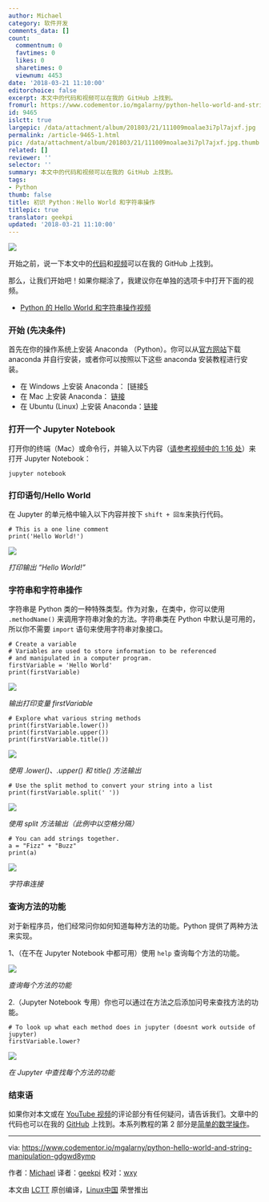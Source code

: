 ```yaml
---
author: Michael
category: 软件开发
comments_data: []
count:
  commentnum: 0
  favtimes: 0
  likes: 0
  sharetimes: 0
  viewnum: 4453
date: '2018-03-21 11:10:00'
editorchoice: false
excerpt: 本文中的代码和视频可以在我的 GitHub 上找到。
fromurl: https://www.codementor.io/mgalarny/python-hello-world-and-string-manipulation-gdgwd8ymp
id: 9465
islctt: true
largepic: /data/attachment/album/201803/21/111009moalae3i7pl7ajxf.jpg
permalink: /article-9465-1.html
pic: /data/attachment/album/201803/21/111009moalae3i7pl7ajxf.jpg.thumb.jpg
related: []
reviewer: ''
selector: ''
summary: 本文中的代码和视频可以在我的 GitHub 上找到。
tags:
- Python
thumb: false
title: 初识 Python：Hello World 和字符串操作
titlepic: true
translator: geekpi
updated: '2018-03-21 11:10:00'
---
```


![](/data/attachment/album/201803/21/111009moalae3i7pl7ajxf.jpg)


开始之前，说一下本文中的[代码](https://github.com/mGalarnyk/Python_Tutorials/blob/master/Python_Basics/Intro/Python3Basics_Part1.ipynb)和[视频](https://www.youtube.com/watch?v=JqGjkNzzU4s)可以在我的 GitHub 上找到。


那么，让我们开始吧！如果你糊涂了，我建议你在单独的选项卡中打开下面的视频。


* [Python 的 Hello World 和字符串操作视频](https://www.youtube.com/watch?v=JqGjkNzzU4s)


### 开始 (先决条件)


首先在你的操作系统上安装 Anaconda （Python）。你可以从[官方网站](https://www.continuum.io/downloads)下载 anaconda 并自行安装，或者你可以按照以下这些 anaconda 安装教程进行安装。


* 在 Windows 上安装 Anaconda： [链接[5](https://medium.com/@GalarnykMichael/install-python-on-windows-anaconda-c63c7c3d1444)
* 在 Mac 上安装 Anaconda： [链接](https://medium.com/@GalarnykMichael/install-python-on-mac-anaconda-ccd9f2014072)
* 在 Ubuntu (Linux) 上安装 Anaconda：[链接](https://medium.com/@GalarnykMichael/install-python-on-ubuntu-anaconda-65623042cb5a)


### 打开一个 Jupyter Notebook


打开你的终端（Mac）或命令行，并输入以下内容（[请参考视频中的 1:16 处](https://youtu.be/JqGjkNzzU4s?t=1m16s)）来打开 Jupyter Notebook：



```
jupyter notebook

```

### 打印语句/Hello World


在 Jupyter 的单元格中输入以下内容并按下 `shift + 回车`来执行代码。



```
# This is a one line comment
print('Hello World!')

```

![](/data/attachment/album/201803/21/111016oyuwyyzlsy11t2u2.png)


*打印输出 “Hello World!”*


### 字符串和字符串操作


字符串是 Python 类的一种特殊类型。作为对象，在类中，你可以使用 `.methodName()` 来调用字符串对象的方法。字符串类在 Python 中默认是可用的，所以你不需要 `import` 语句来使用字符串对象接口。



```
# Create a variable
# Variables are used to store information to be referenced
# and manipulated in a computer program.
firstVariable = 'Hello World'
print(firstVariable)

```

![](/data/attachment/album/201803/21/111017c28vzcj4nndw08n5.png)


*输出打印变量 firstVariable*



```
# Explore what various string methods
print(firstVariable.lower())
print(firstVariable.upper())
print(firstVariable.title())

```

![](/data/attachment/album/201803/21/111017e5frxe8i8prju2uu.png)


*使用 .lower()、.upper() 和 title() 方法输出*



```
# Use the split method to convert your string into a list
print(firstVariable.split(' '))

```

![](/data/attachment/album/201803/21/111017oy4errz82zyf49b8.png)


*使用 split 方法输出（此例中以空格分隔）*



```
# You can add strings together.
a = "Fizz" + "Buzz"
print(a)

```

![](/data/attachment/album/201803/21/111018p7e1ee71teleekta.png)


*字符串连接*


### 查询方法的功能


对于新程序员，他们经常问你如何知道每种方法的功能。Python 提供了两种方法来实现。


1、（在不在 Jupyter Notebook 中都可用）使用 `help` 查询每个方法的功能。


![](/data/attachment/album/201803/21/111018ekc9eqg9ojjp9ue6.png)


*查询每个方法的功能*


2.（Jupyter Notebook 专用）你也可以通过在方法之后添加问号来查找方法的功能。



```
# To look up what each method does in jupyter (doesnt work outside of jupyter)
firstVariable.lower?

```

![](/data/attachment/album/201803/21/111019h9y2d3y0s2w2kt44.png)


*在 Jupyter 中查找每个方法的功能*


### 结束语


如果你对本文或在 [YouTube 视频](https://www.youtube.com/watch?v=JqGjkNzzU4s)的评论部分有任何疑问，请告诉我们。文章中的代码也可以在我的 [GitHub](https://github.com/mGalarnyk/Python_Tutorials/blob/master/Python_Basics/Intro/Python3Basics_Part1.ipynb) 上找到。本系列教程的第 2 部分是[简单的数学操作](https://medium.com/@GalarnykMichael/python-basics-2-simple-math-4ac7cc928738)。




---


via: <https://www.codementor.io/mgalarny/python-hello-world-and-string-manipulation-gdgwd8ymp>


作者：[Michael](https://www.codementor.io/mgalarny) 译者：[geekpi](https://github.com/geekpi) 校对：[wxy](https://github.com/wxy)


本文由 [LCTT](https://github.com/LCTT/TranslateProject) 原创编译，[Linux中国](https://linux.cn/) 荣誉推出